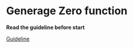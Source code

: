 # Generage Zero function

**Read the guideline before start**

[Guideline](https://github.com/mate-academy/js_task-guideline/blob/master/README.md)
